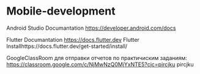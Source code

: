 # Mobile-development

Android Studio Documantation  https://developer.android.com/docs 

Flutter Documantation   https://docs.flutter.dev
Flutter Installhttps://docs.flutter.dev/get-started/install/

GoogleClassRoom для отправки отчетов по практичиским заданиям:
https://classroom.google.com/c/NjMwNzQ0MjYxNTE5?cjc=pircjku
pircjku
